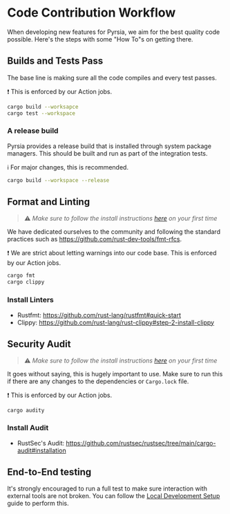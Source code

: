 # Code Contribution Workflow

When developing new features for Pyrsia, we aim for the best quality code possible. Here's the steps with some "How To"s on getting there.

## Builds and Tests Pass

The base line is making sure all the code compiles and every test passes.

❗ This is enforced by our Action jobs.

```sh
cargo build --worksapce
cargo test --workspace
```

### A release build

Pyrsia provides a release build that is installed through system package managers. This should be built and run as part of the integration tests.

ℹ️ For major changes, this is recommended.

```sh
cargo build --workspace --release
```

## Format and Linting

> ⚠️ _Make sure to follow the install instructions [here](#install-linters) on your first time_

We have dedicated ourselves to the community and following the standard practices such as https://github.com/rust-dev-tools/fmt-rfcs.

❗ We are strict about letting warnings into our code base. This is enforced by our Action jobs.

```sh
cargo fmt
cargo clippy
```

### Install Linters

- Rustfmt: https://github.com/rust-lang/rustfmt#quick-start
- Clippy: https://github.com/rust-lang/rust-clippy#step-2-install-clippy

## Security Audit

> ⚠️ _Make sure to follow the install instructions [here](#install-audit) on your first time_

It goes without saying, this is hugely important to use. Make sure to run this if there are any changes to the dependencies or `Cargo.lock` file.

❗ This is enforced by our Action jobs.

```
cargo audity
```

### Install Audit

- RustSec's Audit: https://github.com/rustsec/rustsec/tree/main/cargo-audit#installation

## End-to-End testing

It's strongly encouraged to run a full test to make sure interaction with external tools are not broken.
You can follow the [Local Development Setup](local_dev_setup.md) guide to perform this.
